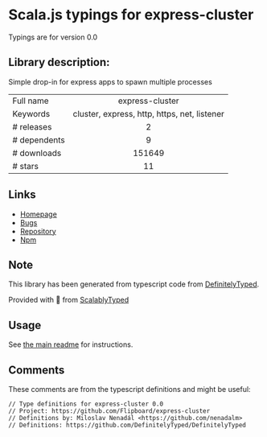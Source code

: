 
# Scala.js typings for express-cluster

Typings are for version 0.0

## Library description:
Simple drop-in for express apps to spawn multiple processes

|                    |                 |
| ------------------ | :-------------: |
| Full name          | express-cluster |
| Keywords           | cluster, express, http, https, net, listener |
| # releases         | 2 |
| # dependents       | 9 |
| # downloads        | 151649 |
| # stars            | 11 |

## Links
- [Homepage](https://github.com/Flipboard/express-cluster)
- [Bugs](https://github.com/Flipboard/express-cluster/issues)
- [Repository](https://github.com/Flipboard/express-cluster)
- [Npm](https://www.npmjs.com/package/express-cluster)
    


## Note
This library has been generated from typescript code from [DefinitelyTyped](https://definitelytyped.org).

Provided with :purple_heart: from [ScalablyTyped](https://github.com/oyvindberg/ScalablyTyped)

## Usage
See [the main readme](../../readme.md) for instructions.

## Comments

These comments are from the typescript definitions and might be useful:
```
// Type definitions for express-cluster 0.0
// Project: https://github.com/Flipboard/express-cluster
// Definitions by: Miloslav Nenadál <https://github.com/nenadalm>
// Definitions: https://github.com/DefinitelyTyped/DefinitelyTyped

```

